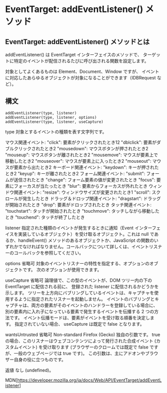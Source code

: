 # EventTarget: addEventListener() メソッド

## EventTarget: addEventListener() メソッドとは
addEventListener() は EventTarget インターフェイスのメソッドで、
ターゲットに特定のイベントが配信されるたびに呼び出される関数を設定します。

対象としてよくあるものは Element、Document、Window ですが、
イベントに対応したあらゆるオブジェクトが対象になることができます（IDBRequest など）。

## 構文
```javascript:javascript
addEventListener(type, listener)
addEventListener(type, listener, options)
addEventListener(type, listener, useCapture)
```

type
対象とするイベントの種類を表す文字列です。

マウス関連イベント:
"click": 要素がクリックされたとき12
"dblclick": 要素がダブルクリックされたとき2
"mousedown": マウスボタンが押されたとき2
"mouseup": マウスボタンが離されたとき2
"mousemove": マウスが要素上で移動したとき2
"mouseover": マウスが要素上に入ったとき2
"mouseout": マウスが要素から出たとき2
キーボード関連イベント:
"keydown": キーが押されたとき2
"keyup": キーが離されたとき2
フォーム関連イベント:
"submit": フォームが送信されたとき
"change": フォーム要素の値が変更されたとき
"focus": 要素にフォーカスが当たったとき
"blur": 要素からフォーカスが外れたとき
ウィンドウ関連イベント:
"resize": ウィンドウサイズが変更されたとき1
"scroll": スクロールが発生したとき
ドラッグ＆ドロップ関連イベント:
"dragstart": ドラッグが開始されたとき
"drop": 要素がドロップされたとき
タッチ関連イベント:
"touchstart": タッチが開始されたとき
"touchmove": タッチしながら移動したとき
"touchend": タッチが終了したとき

listener
指定された種類のイベントが発生するときに通知（Event インターフェイスを実装しているオブジェクト）を受け取るオブジェクト。これは null であるか、handleEvent() メソッドのあるオブジェクトか、JavaScript の関数のいずれかでなければなりません。コールバックについて詳しくは、イベントリスナーのコールバックを参照してください。

options 省略可
対象のイベントリスナーの特性を指定する、オプションのオブジェクトです。 次のオプションが使用できます。

useCapture 省略可
論理値で、この型のイベントが、DOM ツリー内の下の EventTarget に配信される前に、
登録された listener に配信されるかどうかを示します。
ツリーを上方向にバブリングしているイベントは、キャプチャを使用するように指定されたリスナーを起動しません。
イベントのバブリングとキャプチャは、両方の要素がそのイベントのハンドラーを登録している場合に、
別の要素内に入れ子になっている要素で発生するイベントを伝播する 2 つの方法です。
イベント伝播モードは、要素がイベントを受け取る順番を決定します。
指定されていない場合、 useCapture は既定で false となります。

wantsUntrusted 省略可 Non-standard
Firefox (Gecko) 独自の引数です。
true の場合、このリスナーはウェブコンテンツによって発行された合成イベント (カスタムイベント) を受け取ります (ブラウザーのクロームでは既定で false ですが、一般のウェブページでは true です)。
この引数は、主にアドオンやブラウザー自身の役に立つものです。

返値
なし (undefined)。

MDN[https://developer.mozilla.org/ja/docs/Web/API/EventTarget/addEventListener]